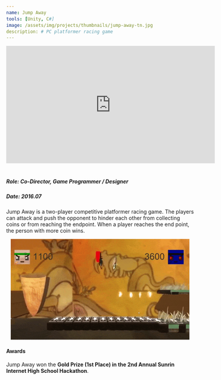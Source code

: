 ```yaml
---
name: Jump Away
tools: [Unity, C#]
image: /assets/img/projects/thumbnails/jump-away-tn.jpg
description: # PC platformer racing game
---
```


<div class="video">
    <iframe width="560" height="315" src="https://www.youtube.com/embed/4myoco8XCLw" frameborder="0" allow="accelerometer; autoplay; encrypted-media; gyroscope; picture-in-picture" allowfullscreen></iframe>
</div> <br>

##### Role: Co-Director, Game Programmer / Designer
##### Date: 2016.07


Jump Away is a two-player competitive platformer racing game. The players can attack and push the opponent to hinder each other from collecting coins or from reaching the endpoint. When a player reaches the end point, the person with more coin wins.

<center> <img src="/assets/img/projects/reg/jump-away-gameplay.gif"/> </center>

#### Awards

Jump Away won the **Gold Prize (1st Place) in the 2nd Annual Sunrin Internet High School Hackathon**.